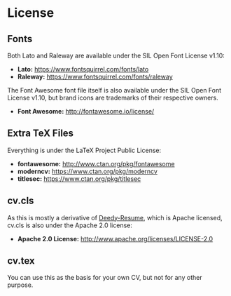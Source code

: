 License
===

Fonts
---

Both Lato and Raleway are available under the SIL Open Font License
v1.10:

- **Lato:**    https://www.fontsquirrel.com/fonts/lato
- **Raleway:** https://www.fontsquirrel.com/fonts/raleway

The Font Awesome font file itself is also available under the SIL Open
Font License v1.10, but brand icons are trademarks of their respective
owners.

- **Font Awesome:** http://fontawesome.io/license/

Extra TeX Files
---

Everything is under the LaTeX Project Public License:

- **fontawesome:** http://www.ctan.org/pkg/fontawesome
- **moderncv:**    https://www.ctan.org/pkg/moderncv
- **titlesec:**    https://www.ctan.org/pkg/titlesec

cv.cls
---

As this is mostly a derivative of [Deedy-Resume], which is Apache
licensed, cv.cls is also under the Apache 2.0 license:

- **Apache 2.0 License:** http://www.apache.org/licenses/LICENSE-2.0

[Deedy-Resume]: https://github.com/deedy/Deedy-Resume

cv.tex
---

You can use this as the basis for your own CV, but not for any other
purpose.
